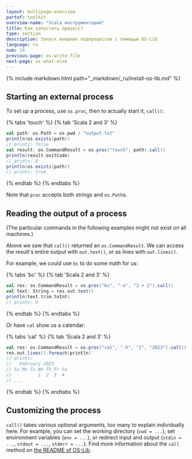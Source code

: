 ```yaml
---
layout: multipage-overview
partof: toolkit
overview-name: "Scala инструментарий"
title: Как запустить процесс?
type: section
description: Запуск внешних подпроцессов с помощью OS-Lib
language: ru
num: 14
previous-page: os-write-file
next-page: os-what-else
---
```


{% include markdown.html path="_markdown/_ru/install-os-lib.md" %}

## Starting an external process

To set up a process, use `os.proc`, then to actually start it,
`call()`:

{% tabs 'touch' %}
{% tab 'Scala 2 and 3' %}
```scala mdoc:compile-only
val path: os.Path = os.pwd / "output.txt"
println(os.exists(path))
// prints: false
val result: os.CommandResult = os.proc("touch", path).call()
println(result.exitCode)
// prints: 0
println(os.exists(path))
// prints: true
```
{% endtab %}
{% endtabs %}

Note that `proc` accepts both strings and `os.Path`s.

## Reading the output of a process

(The particular commands in the following examples might not exist on all
machines.)

Above we saw that `call()` returned an `os.CommandResult`. We can
access the result's entire output with `out.text()`, or as lines
with `out.lines()`.

For example, we could use `bc` to do some math for us:

{% tabs 'bc' %}
{% tab 'Scala 2 and 3' %}
```scala mdoc:compile-only
val res: os.CommandResult = os.proc("bc", "-e", "2 + 2").call()
val text: String = res.out.text()
println(text.trim.toInt)
// prints: 4
```
{% endtab %}
{% endtabs %}

Or have `cal` show us a calendar:

{% tabs 'cal' %}
{% tab 'Scala 2 and 3' %}
```scala mdoc:compile-only
val res: os.CommandResult = os.proc("cal", "-h", "2", "2023").call()
res.out.lines().foreach(println)
// prints:
//   February 2023
// Su Mo Tu We Th Fr Sa
//          1  2  3  4
// ...
```
{% endtab %}
{% endtabs %}

## Customizing the process

`call()` takes various optional arguments, too many to explain
individually here. For example, you can set the working directory
(`cwd = ...`), set environment variables (`env = ...`), or redirect
input and output (`stdin = ...`, `stdout = ...`, `stderr = ...`).
Find more information about the `call` method on [the README of OS-Lib](https://github.com/com-lihaoyi/os-lib#osproccall).

